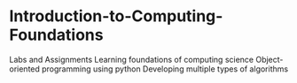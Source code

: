 # Introduction-to-Computing-Foundations
Labs and Assignments
Learning foundations of computing science
Object-oriented programming using python
Developing multiple types of algorithms
